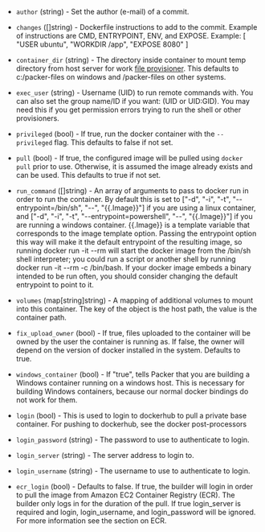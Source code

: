 <!-- Code generated from the comments of the Config struct in builder/docker/config.go; DO NOT EDIT MANUALLY -->

-   `author` (string) - Set the author (e-mail) of a commit.
    
-   `changes` ([]string) - Dockerfile instructions to add to the commit. Example of instructions
    are CMD, ENTRYPOINT, ENV, and EXPOSE. Example: [ "USER ubuntu", "WORKDIR
    /app", "EXPOSE 8080" ]
    
-   `container_dir` (string) - The directory inside container to mount temp directory from host server
    for work [file provisioner](/docs/provisioners/file.html). This defaults
    to c:/packer-files on windows and /packer-files on other systems.
    
-   `exec_user` (string) - Username (UID) to run remote commands with. You can also set the group
    name/ID if you want: (UID or UID:GID). You may need this if you get
    permission errors trying to run the shell or other provisioners.
    
-   `privileged` (bool) - If true, run the docker container with the `--privileged` flag. This
    defaults to false if not set.
    
-   `pull` (bool) - If true, the configured image will be pulled using `docker pull` prior
    to use. Otherwise, it is assumed the image already exists and can be
    used. This defaults to true if not set.
    
-   `run_command` ([]string) - An array of arguments to pass to docker run in order to run the
    container. By default this is set to ["-d", "-i", "-t",
    "--entrypoint=/bin/sh", "--", "{{.Image}}"] if you are using a linux
    container, and ["-d", "-i", "-t", "--entrypoint=powershell", "--",
    "{{.Image}}"] if you are running a windows container. {{.Image}} is a
    template variable that corresponds to the image template option. Passing
    the entrypoint option this way will make it the default entrypoint of
    the resulting image, so running docker run -it --rm  will start the
    docker image from the /bin/sh shell interpreter; you could run a script
    or another shell by running docker run -it --rm  -c /bin/bash. If your
    docker image embeds a binary intended to be run often, you should
    consider changing the default entrypoint to point to it.
    
-   `volumes` (map[string]string) - A mapping of additional volumes to mount into this container. The key of
    the object is the host path, the value is the container path.
    
-   `fix_upload_owner` (bool) - If true, files uploaded to the container will be owned by the user the
    container is running as. If false, the owner will depend on the version
    of docker installed in the system. Defaults to true.
    
-   `windows_container` (bool) - If "true", tells Packer that you are building a Windows container
    running on a windows host. This is necessary for building Windows
    containers, because our normal docker bindings do not work for them.
    
-   `login` (bool) - This is used to login to dockerhub to pull a private base container. For
    pushing to dockerhub, see the docker post-processors
    
-   `login_password` (string) - The password to use to authenticate to login.
    
-   `login_server` (string) - The server address to login to.
    
-   `login_username` (string) - The username to use to authenticate to login.
    
-   `ecr_login` (bool) - Defaults to false. If true, the builder will login in order to pull the
    image from Amazon EC2 Container Registry (ECR). The builder only logs in
    for the duration of the pull. If true login_server is required and
    login, login_username, and login_password will be ignored. For more
    information see the section on ECR.
    